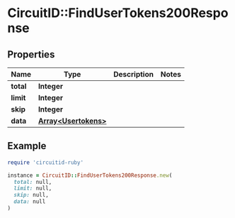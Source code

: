 # CircuitID::FindUserTokens200Response

## Properties

| Name | Type | Description | Notes |
| ---- | ---- | ----------- | ----- |
| **total** | **Integer** |  |  |
| **limit** | **Integer** |  |  |
| **skip** | **Integer** |  |  |
| **data** | [**Array&lt;Usertokens&gt;**](Usertokens.md) |  |  |

## Example

```ruby
require 'circuitid-ruby'

instance = CircuitID::FindUserTokens200Response.new(
  total: null,
  limit: null,
  skip: null,
  data: null
)
```

